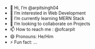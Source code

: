 - 👋 Hi, I’m @arpitsingh04
- 👀 I’m interested in Web Development
- 🌱 I’m currently learning MERN Stack
- 💞️ I’m looking to collaborate on Projects
- 📫 How to reach me : @ofcarpit
- 😄 Pronouns: He/Him
- ⚡ Fun fact: ...

<!---
arpitsingh04/arpitsingh04 is a ✨ special ✨ repository because its `README.md` (this file) appears on your GitHub profile.
You can click the Preview link to take a look at your changes.
--->
